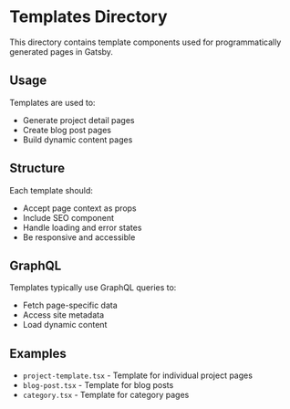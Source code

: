# Templates Directory

This directory contains template components used for programmatically generated pages in Gatsby.

## Usage

Templates are used to:

- Generate project detail pages
- Create blog post pages
- Build dynamic content pages

## Structure

Each template should:

- Accept page context as props
- Include SEO component
- Handle loading and error states
- Be responsive and accessible

## GraphQL

Templates typically use GraphQL queries to:

- Fetch page-specific data
- Access site metadata
- Load dynamic content

## Examples

- `project-template.tsx` - Template for individual project pages
- `blog-post.tsx` - Template for blog posts
- `category.tsx` - Template for category pages
